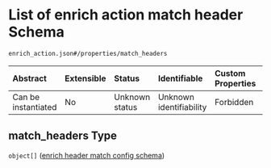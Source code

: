 # List of enrich action match header Schema

```txt
enrich_action.json#/properties/match_headers
```



| Abstract            | Extensible | Status         | Identifiable            | Custom Properties | Additional Properties | Access Restrictions | Defined In                                                                |
| :------------------ | :--------- | :------------- | :---------------------- | :---------------- | :-------------------- | :------------------ | :------------------------------------------------------------------------ |
| Can be instantiated | No         | Unknown status | Unknown identifiability | Forbidden         | Allowed               | none                | [enrich\_action.json\*](../out/enrich_action.json "open original schema") |

## match\_headers Type

`object[]` ([enrich header match config schema](enrich_action-properties-list-of-enrich-action-match-header-enrich-header-match-config-schema.md))
